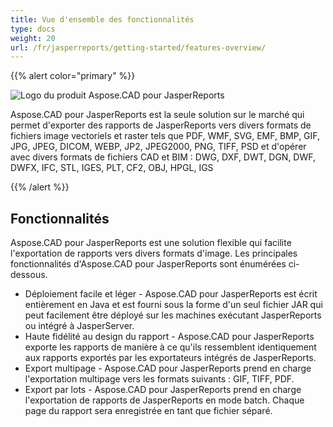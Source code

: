 ```yaml
---
title: Vue d'ensemble des fonctionnalités
type: docs
weight: 20
url: /fr/jasperreports/getting-started/features-overview/
---
```


{{% alert color="primary" %}}

![Logo du produit Aspose.CAD pour JasperReports](/_assets/home_3.png)

Aspose.CAD pour JasperReports est la seule solution sur le marché qui permet d'exporter des rapports de JasperReports vers divers formats de fichiers image vectoriels et raster tels que PDF, WMF, SVG, EMF, BMP, GIF, JPG, JPEG, DICOM, WEBP, JP2, JPEG2000, PNG, TIFF, PSD et d'opérer avec divers formats de fichiers CAD et BIM : DWG, DXF, DWT, DGN, DWF, DWFX, IFC, STL, IGES, PLT, CF2, OBJ, HPGL, IGS

{{% /alert %}}

## Fonctionnalités

Aspose.CAD pour JasperReports est une solution flexible qui facilite l'exportation de rapports vers divers formats d'image. Les principales fonctionnalités d'Aspose.CAD pour JasperReports sont énumérées ci-dessous.

- Déploiement facile et léger - Aspose.CAD pour JasperReports est écrit entièrement en Java et est fourni sous la forme d'un seul fichier JAR qui peut facilement être déployé sur les machines exécutant JasperReports ou intégré à JasperServer.
- Haute fidélité au design du rapport - Aspose.CAD pour JasperReports exporte les rapports de manière à ce qu'ils ressemblent identiquement aux rapports exportés par les exportateurs intégrés de JasperReports.
- Export multipage - Aspose.CAD pour JasperReports prend en charge l'exportation multipage vers les formats suivants : GIF, TIFF, PDF.
- Export par lots - Aspose.CAD pour JasperReports prend en charge l'exportation de rapports de JasperReports en mode batch. Chaque page du rapport sera enregistrée en tant que fichier séparé.
